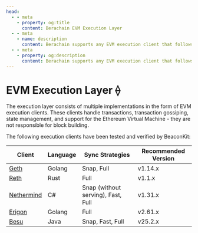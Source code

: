 ```yaml
---
head:
  - - meta
    - property: og:title
      content: Berachain EVM Execution Layer
  - - meta
    - name: description
      content: Berachain supports any EVM execution client that follows the Engine API
  - - meta
    - property: og:description
      content: Berachain supports any EVM execution client that follows the Engine API
---
```


# EVM Execution Layer ⟠

The execution layer consists of multiple implementations in the form of EVM execution clients. These clients handle transactions, transaction gossiping, state management, and support for the Ethereum Virtual Machine - they are not responsible for block building.

The following execution clients have been tested and verified by BeaconKit:

| Client                                                            | Language | Sync Strategies                      | Recommended Version |
|-------------------------------------------------------------------|----------|--------------------------------------|----------------------|
| [Geth](https://github.com/ethereum/go-ethereum)                   | Golang   | Snap, Full                           | v1.14.x           
| [Reth](https://github.com/paradigmxyz/reth)                       | Rust     | Full                                 | v1.1.x    
| [Nethermind](https://github.com/NethermindEth/nethermind)         | C#       | Snap (without serving), Fast, Full   | v1.31.x           
| [Erigon](https://github.com/ledgerwatch/erigon)                   | Golang   | Full                                 | v2.61.x           
| [Besu](https://github.com/hyperledger/besu/)                      | Java     | Snap, Fast, Full                     | v25.2.x     
